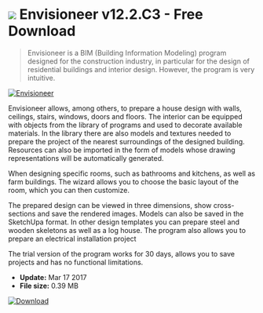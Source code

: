 # ![](https://cdn.softexe.net/static/icon/8/envisioneer-11115.png) Envisioneer v12.2.C3 - Free Download

> Envisioneer is a BIM (Building Information Modeling) program designed for the construction industry, in particular for the design of residential buildings and interior design. However, the program is very intuitive.

[![Envisioneer](https://gallery.dpcdn.pl/imgc/Tools/69142/g_-_420x350_1.5_-_x20160701171238_0.png)](https://softexe.net/win/multimedia/graphics-design/envisioneer:ppppe.html)

Envisioneer allows, among others, to prepare a house design with walls, ceilings, stairs, windows, doors and floors. The interior can be equipped with objects from the library of programs and used to decorate available materials. In the library there are also models and textures needed to prepare the project of the nearest surroundings of the designed building. Resources can also be imported in the form of models whose drawing representations will be automatically generated.
 
 
 When designing specific rooms, such as bathrooms and kitchens, as well as farm buildings. The wizard allows you to choose the basic layout of the room, which you can then customize. 
 
 
 The prepared design can be viewed in three dimensions, show cross-sections and save the rendered images. Models can also be saved in the SketchUpa format. In other design templates you can prepare steel and wooden skeletons as well as a log house. The program also allows you to prepare an electrical installation project 
 
 
 The trial version of the program works for 30 days, allows you to save projects and has no functional limitations.


- **Update:** Mar 17 2017
- **File size:** 0.39 MB

[![Download](https://cdn.softexe.net/static/img/download.png)](https://softexe.net/win/multimedia/graphics-design/envisioneer:ppppe.html)

